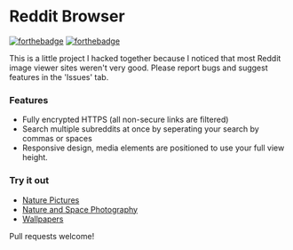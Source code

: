 # Reddit Browser

[![forthebadge](https://forthebadge.com/images/badges/built-with-love.svg)](https://forthebadge.com) [![forthebadge](https://forthebadge.com/images/badges/does-not-contain-treenuts.svg)](https://forthebadge.com)

This is a little project I hacked together because I noticed that most Reddit image viewer sites weren't very good. Please report bugs and suggest features in the 'Issues' tab.



### Features
- Fully encrypted HTTPS (all non-secure links are filtered)
- Search multiple subreddits at once by seperating your search by commas or spaces
- Responsive design, media elements are positioned to use your full view height.

### Try it out
- [Nature Pictures](https://redditbrowser.surge.sh/natureporn)
- [Nature and Space Photography](https://redditbrowser.surge.sh/earthporn,spaceporn)
- [Wallpapers](https://redditbrowser.surge.sh/wallpapers)

Pull requests welcome!
